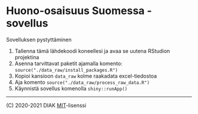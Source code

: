 Huono-osaisuus Suomessa -sovellus
===============================

Sovelluksen pystyttäminen

1. Tallenna tämä lähdekoodi koneellesi ja avaa se uutena RStudion projektina
2. Asenna tarvittavat paketit ajamalla komento: `source("./data_raw/install_packages.R")`
3. Kopioi kansioon `data_raw` kolme raakadata excel-tiedostoa
4. Aja komento `source("./data_raw/process_raw_data.R")`
5. Käynnistä sovellus komenolla `shiny::runApp()`

***

(C) 2020-2021 DIAK [MIT](LICENCE)-lisenssi